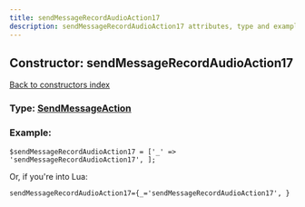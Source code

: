 ```yaml
---
title: sendMessageRecordAudioAction17
description: sendMessageRecordAudioAction17 attributes, type and example
---
```

## Constructor: sendMessageRecordAudioAction17  
[Back to constructors index](index.md)






### Type: [SendMessageAction](../types/SendMessageAction.md)


### Example:

```
$sendMessageRecordAudioAction17 = ['_' => 'sendMessageRecordAudioAction17', ];
```  

Or, if you're into Lua:  


```
sendMessageRecordAudioAction17={_='sendMessageRecordAudioAction17', }

```


